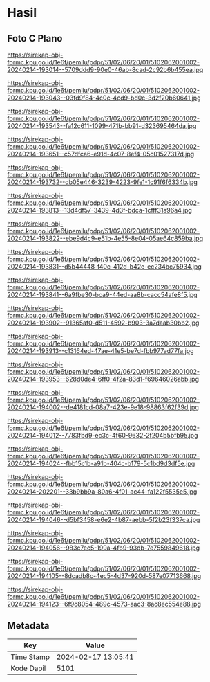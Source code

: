 # Hasil

## Foto C Plano

https://sirekap-obj-formc.kpu.go.id/1e6f/pemilu/pdpr/51/02/06/20/01/5102062001002-20240214-193014--5709ddd9-90e0-46ab-8cad-2c92b6b455ea.jpg

https://sirekap-obj-formc.kpu.go.id/1e6f/pemilu/pdpr/51/02/06/20/01/5102062001002-20240214-193043--03fd9f84-4c0c-4cd9-bd0c-3d2f20b60641.jpg

https://sirekap-obj-formc.kpu.go.id/1e6f/pemilu/pdpr/51/02/06/20/01/5102062001002-20240214-193543--fa12c611-1099-471b-bb91-d323695464da.jpg

https://sirekap-obj-formc.kpu.go.id/1e6f/pemilu/pdpr/51/02/06/20/01/5102062001002-20240214-193651--c57dfca6-e91d-4c07-8ef4-05c01527317d.jpg

https://sirekap-obj-formc.kpu.go.id/1e6f/pemilu/pdpr/51/02/06/20/01/5102062001002-20240214-193732--db05e446-3239-4223-9fe1-1c91f6f6334b.jpg

https://sirekap-obj-formc.kpu.go.id/1e6f/pemilu/pdpr/51/02/06/20/01/5102062001002-20240214-193813--13d4df57-3439-4d3f-bdca-1cfff31a96a4.jpg

https://sirekap-obj-formc.kpu.go.id/1e6f/pemilu/pdpr/51/02/06/20/01/5102062001002-20240214-193822--ebe9d4c9-e51b-4e55-8e04-05ae64c859ba.jpg

https://sirekap-obj-formc.kpu.go.id/1e6f/pemilu/pdpr/51/02/06/20/01/5102062001002-20240214-193831--d5b44448-f40c-412d-b42e-ec234bc75934.jpg

https://sirekap-obj-formc.kpu.go.id/1e6f/pemilu/pdpr/51/02/06/20/01/5102062001002-20240214-193841--6a9fbe30-bca9-44ed-aa8b-cacc54afe8f5.jpg

https://sirekap-obj-formc.kpu.go.id/1e6f/pemilu/pdpr/51/02/06/20/01/5102062001002-20240214-193902--91365af0-d511-4592-b903-3a7daab30bb2.jpg

https://sirekap-obj-formc.kpu.go.id/1e6f/pemilu/pdpr/51/02/06/20/01/5102062001002-20240214-193913--c13164ed-47ae-41e5-be7d-fbb977ad77fa.jpg

https://sirekap-obj-formc.kpu.go.id/1e6f/pemilu/pdpr/51/02/06/20/01/5102062001002-20240214-193953--628d0de4-6ff0-4f2a-83d1-f69646026abb.jpg

https://sirekap-obj-formc.kpu.go.id/1e6f/pemilu/pdpr/51/02/06/20/01/5102062001002-20240214-194002--de4181cd-08a7-423e-9e18-98863f62f39d.jpg

https://sirekap-obj-formc.kpu.go.id/1e6f/pemilu/pdpr/51/02/06/20/01/5102062001002-20240214-194012--7783fbd9-ec3c-4f60-9632-2f204b5bfb95.jpg

https://sirekap-obj-formc.kpu.go.id/1e6f/pemilu/pdpr/51/02/06/20/01/5102062001002-20240214-194024--fbb15c1b-a91b-404c-b179-5c1bd9d3df5e.jpg

https://sirekap-obj-formc.kpu.go.id/1e6f/pemilu/pdpr/51/02/06/20/01/5102062001002-20240214-202201--33b9bb9a-80a6-4f01-ac44-fa122f5535e5.jpg

https://sirekap-obj-formc.kpu.go.id/1e6f/pemilu/pdpr/51/02/06/20/01/5102062001002-20240214-194046--d5bf3458-e6e2-4b87-aebb-5f2b23f337ca.jpg

https://sirekap-obj-formc.kpu.go.id/1e6f/pemilu/pdpr/51/02/06/20/01/5102062001002-20240214-194056--983c7ec5-199a-4fb9-93db-7e7559849618.jpg

https://sirekap-obj-formc.kpu.go.id/1e6f/pemilu/pdpr/51/02/06/20/01/5102062001002-20240214-194105--8dcadb8c-4ec5-4d37-920d-587e07713668.jpg

https://sirekap-obj-formc.kpu.go.id/1e6f/pemilu/pdpr/51/02/06/20/01/5102062001002-20240214-194123--6f9c8054-489c-4573-aac3-8ac8ec554e88.jpg


## Metadata

| Key        | Value               |
| ---------- | ------------------- |
| Time Stamp | 2024-02-17 13:05:41 |
| Kode Dapil | 5101                |



